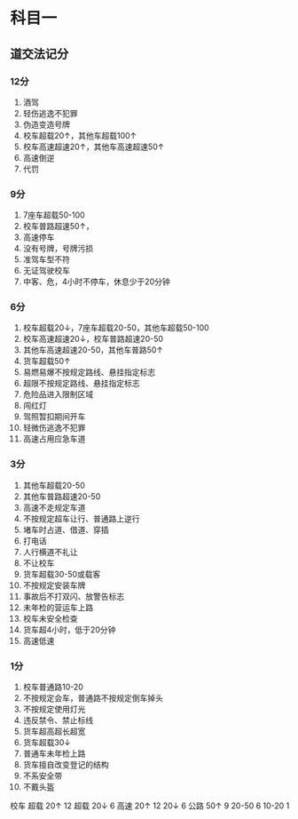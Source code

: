 # 科目一

## 道交法记分

### 12分

1. 酒驾
2. 轻伤逃逸不犯罪
3. 伪造变造号牌
4. 校车超载20↑，其他车超载100↑
5. 校车高速超速20↑，其他车高速超速50↑
6. 高速倒逆
7. 代罚

### 9分

1. 7座车超载50-100
2. 校车普路超速50↑，
3. 高速停车
4. 没有号牌，号牌污损
5. 准驾车型不符
6. 无证驾驶校车
7. 中客、危，4小时不停车，休息少于20分钟

### 6分

1. 校车超载20↓，7座车超载20-50，其他车超载50-100
2. 校车高速超速20↓，校车普路超速20-50
3. 其他车高速超速20-50，其他车普路50↑
4. 货车超载50↑
5. 易燃易爆不按规定路线、悬挂指定标志
6. 超限不按规定路线、悬挂指定标志
7. 危险品进入限制区域
8. 闯红灯
9. 驾照暂扣期间开车
10. 轻微伤逃逸不犯罪
11. 高速占用应急车道

### 3分

1. 其他车超载20-50
2. 其他车普路超速20-50
3. 高速不走规定车道
4. 不按规定超车让行、普通路上逆行
5. 堵车时占道、借道、穿插
6. 打电话
7. 人行横道不礼让
8. 不让校车
9. 货车超载30-50或载客
10. 不按规定安装车牌
11. 事故后不打双闪、放警告标志
12. 未年检的营运车上路
13. 校车未安全检查
14. 货车超4小时，低于20分钟
15. 高速低速

### 1分

1. 校车普通路10-20
2. 不按规定会车，普通路不按规定倒车掉头
3. 不按规定使用灯光
4. 违反禁令、禁止标线
5. 货车超高超长超宽
6. 货车超载30↓
7. 普通车未年检上路
8. 货车擅自改变登记的结构
9. 不系安全带
10. 不戴头盔

校车 超载 20↑ 12
     超载 20↓ 6
     高速 20↑ 12
          20↓ 6
     公路 50↑ 9
          20-50 6
          10-20 1
